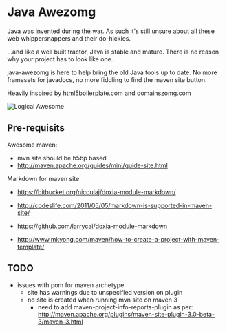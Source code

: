
Java Awezomg
============

Java was invented during the war. As such it's still unsure about all these web whippersnappers and their do-hickies.

...and like a well built tractor, Java is stable and mature. There is no reason why your project has to look like one.

java-awezomg is here to help bring the old Java tools up to date. No more framesets for javadocs, no more fiddling to find the maven site button.

Heavily inspired by html5boilerplate.com and domainszomg.com


![Logical Awesome](http://logicalawesome.com/logical_awesome.jpg)


Pre-requisits
-------------

Awesome maven:

* mvn site should be h5bp based
* http://maven.apache.org/guides/mini/guide-site.html

Markdown for maven site

* https://bitbucket.org/nicoulaj/doxia-module-markdown/
* http://codeslife.com/2011/05/05/markdown-is-supported-in-maven-site/
* https://github.com/larrycai/doxia-module-markdown

* http://www.mkyong.com/maven/how-to-create-a-project-with-maven-template/

TODO
----

* issues with pom for maven archetype
  * site has warnings due to unspecified version on plugin
  * no site is created when running mvn site on maven 3
    * need to add maven-project-info-reports-plugin as per:
      http://maven.apache.org/plugins/maven-site-plugin-3.0-beta-3/maven-3.html



